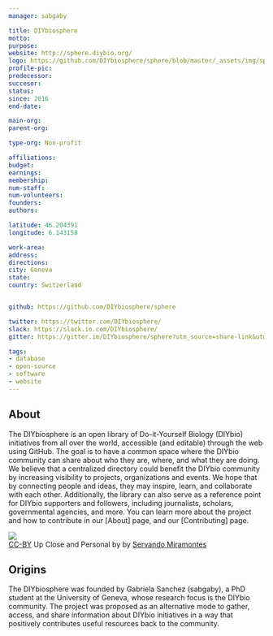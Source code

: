 ```yaml
---
manager: sabgaby

title: DIYbiosphere
motto:
purpose:
website: http://sphere.diybio.org/
logo: https://github.com/DIYbiosphere/sphere/blob/master/_assets/img/sphere-logo-alpha.png?raw=true
profile-pic:
predecessor:
succesor:
status:
since: 2016
end-date:

main-org:
parent-org:

type-org: Non-profit

affiliations:
budget:
earnings:
membership:
num-staff:
num-volunteers:
founders:
authors:

latitude: 46.204391
longitude: 6.143158

work-area:
address:
directions:
city: Geneva
state:
country: Switzerland


github: https://github.com/DIYbiosphere/sphere

twitter: https://twitter.com/DIYbiosphere/
slack: https://slack.io.com/DIYbiosphere/
gitter: https://gitter.im/DIYbiosphere/sphere?utm_source=share-link&utm_medium=link&utm_campaign=share-link

tags:
- database
- open-source
- software
- website
---
```


## About
The DIYbiosphere is an open library of Do-it-Yourself Biology (DIYbio) initiatives from all over the world, accessible (and editable) through the web using GitHub. The goal is to have a common space where the DIYbio community can share about who they are, where, and what they are doing. We believe that a centralized directory could benefit the DIYbio community by increasing visibility to projects, organizations and events. We hope that by connecting people and ideas, they may inspire, learn, and collaborate with each other. Additionally, the library can also serve as a reference point for DIYbio supporters and followers, including journalists, scholars, governmental agencies, and more.
You can learn more about the project and how to contribute in our [About] page, and our [Contributing] page.

<div class="ui vertical compact right floated segment">
  <img class="ui medium fluid image xo padding bottom" src="https://c2.staticflickr.com/8/7275/7770621142_a9d945f825_b.jpg">
  <div class="ui bottom red attached label">
  <a href="https://creativecommons.org/licenses/by/4.0/">CC-BY</a>
  Up Close and Personal by by
  <a href="https://flic.kr/p/cQEsWA">Servando Miramontes</a>
  </div>
</div>


## Origins
The DIYbiosphere was founded by Gabriela Sanchez (sabgaby), a PhD student at the University of Geneva, whose research focus is the DIYbio community. The project was proposed as an alternative mode to gather, access, and share information about DIYbio initiatives in a way that positively contributes useful resources back to the community.
